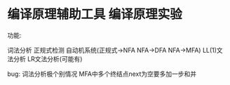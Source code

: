 # 编译原理辅助工具 编译原理实验

  功能:
  
  词法分析 正规式检测 自动机系统(正规式->NFA NFA->DFA NFA->MFA) LL(1)文法分析 LR文法分析(可能有)

  bug: 词法分析极个别情况  MFA中多个终结点next为空要多加一步和并
